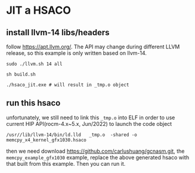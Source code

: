 # JIT a HSACO

## install llvm-14 libs/headers
follow https://apt.llvm.org/. The API may change during different LLVM release, so this example is only written based on llvm-14.

`sudo ./llvm.sh 14 all`

`sh build.sh`

`./hsaco_jit.exe # will result in _tmp.o object`


## run this hsaco
unfortunately, we still need to link this `_tmp.o` into ELF in order to use current HIP API(rocm-4.x~5.x, Jun/2022) to launch the code object

`/usr//lib/llvm-14/bin/ld.lld   _tmp.o  -shared -o memcpy_x4_kernel_gfx1030.hsaco`

then we need download https://github.com/carlushuang/gcnasm.git, the `memcpy_example_gfx1030` example, replace the above generated hsaco with that built from this example. Then you can run it.